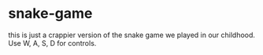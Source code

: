 # snake-game
this is just a crappier version of the snake game we played in our childhood. Use W, A, S, D for controls.
